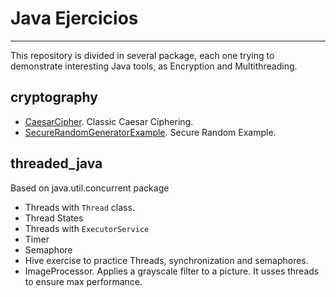 # Java Ejercicios

----
This repository is divided in several package, each one trying to demonstrate interesting Java tools, as Encryption and Multithreading.
## cryptography
* [CaesarCipher](src/cryptography/CaesarCipher.java). Classic Caesar Ciphering.
* [SecureRandomGeneratorExample](src/cryptography/SecureRandomGeneratorExample.java). Secure Random Example.

## threaded_java

Based on java.util.concurrent package

* Threads with `Thread` class.
* Thread States
* Threads with `ExecutorService`
* Timer
* Semaphore
* Hive exercise to practice Threads, synchronization and semaphores.
* ImageProcessor. Applies a grayscale filter to a picture. It usses threads to ensure max performance.
